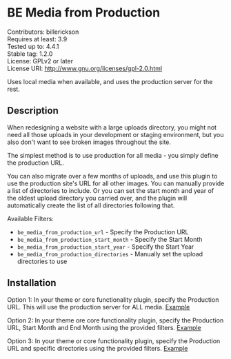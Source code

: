 # BE Media from Production

Contributors: billerickson  
Requires at least: 3.9  
Tested up to: 4.4.1  
Stable tag: 1.2.0  
License: GPLv2 or later  
License URI: http://www.gnu.org/licenses/gpl-2.0.html  

Uses local media when available, and uses the production server for the rest.

## Description

When redesigning a website with a large uploads directory, you might not need all those uploads in your development 
or staging environment, but you also don't want to see broken images throughout the site. 

The simplest method is to use production for all media - you simply define the production URL.

You can also migrate over a few months of uploads, and use this plugin to use the production site's URL for all other images. You can manually provide a list of directories to include. Or you can set the start month and year of the oldest upload directory you carried over, and the plugin will automatically create the list of all directories following that.

Available Filters:
* `be_media_from_production_url` - Specify the Production URL
* `be_media_from_production_start_month` - Specify the Start Month
* `be_media_from_production_start_year` - Specify the Start Year
* `be_media_from_production_directories` - Manually set the upload directories to use

## Installation

Option 1: In your theme or core functionality plugin, specify the Production URL. This will use the production server for ALL media. [Example](https://gist.github.com/billerickson/74b71dae3adccd2d478c77c5a5dbe00a)

Option 2: In your theme ore core functionality plugin, specify the Production URL, Start Month and End Month using the provided filters. [Example](https://gist.github.com/billerickson/dd6639cc11e4464512e4)

Option 3: In your theme or core functionality plugin, specify the Production URL and specific directories using the provided filters. [Example](https://gist.github.com/billerickson/d4365166ba004bb45e9a)
